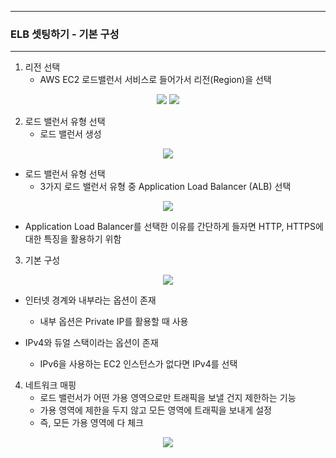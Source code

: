 -----
### ELB 셋팅하기 - 기본 구성
------
1. 리전 선택
   - AWS EC2 로드밸런서 서비스로 들어가서 리전(Region)을 선택
<div align="center">
<img src="https://github.com/user-attachments/assets/af520264-dd0c-4e61-9c7c-9b0d7da3e2ff">
<img src="https://github.com/user-attachments/assets/abca677e-a363-4d88-97eb-456e9723b8bc">
</div>

2. 로드 밸런서 유형 선택
   - 로드 밸런서 생성
<div align="center">
<img src="https://github.com/user-attachments/assets/a7a8f084-d50e-4cf9-a668-23e4e515fd03">
</div>

  - 로드 밸런서 유형 선택
    + 3가지 로드 밸런서 유형 중 Application Load Balancer (ALB) 선택
<div align="center">
<img src="https://github.com/user-attachments/assets/849a2663-a575-49dc-8434-bb1fa4658db1">
</div>

  - Application Load Balancer를 선택한 이유를 간단하게 들자면 HTTP, HTTPS에 대한 특징을 활용하기 위함

3. 기본 구성
<div align="center">
<img src="https://github.com/user-attachments/assets/849a2663-a575-49dc-8434-bb1fa4658db1">
</div>

   - 인터넷 경계와 내부라는 옵션이 존재
     + 내부 옵션은 Private IP를 활용할 때 사용
     
   - IPv4와 듀얼 스택이라는 옵션이 존재
     + IPv6을 사용하는 EC2 인스턴스가 없다면 IPv4를 선택

4. 네트워크 매핑
   - 로드 밸런서가 어떤 가용 영역으로만 트래픽을 보낼 건지 제한하는 기능
   - 가용 영역에 제한을 두지 않고 모든 영역에 트래픽을 보내게 설정
   - 즉, 모든 가용 영역에 다 체크
<div align="center">
<img src="https://github.com/user-attachments/assets/2447c01d-61ee-475d-b618-67a44cb810c7">
</div>
